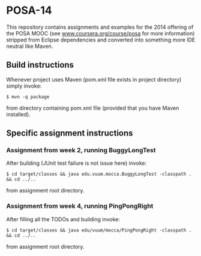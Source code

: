 POSA-14
=======

This repository contains assignments and examples for the 2014 offering of the POSA MOOC (see www.coursera.org/course/posa for more information) stripped from Eclipse dependencies and converted into something more IDE neutral like Maven.

## Build instructions

Whenever project uses Maven (pom.xml file exists in project directory) simply invoke:

	$ mvn -q package

from directory containing pom.xml file (provided that you have Maven installed).

## Specific assignment instructions

### Assignment from week 2, running BuggyLongTest

After building (JUnit test failure is not issue here) invoke:

	$ cd target/classes && java edu.vuum.mocca.BuggyLongTest -classpath . && cd ../..

from assignment root directory.

### Assignment from week 4, running PingPongRight

After filling all the TODOs and building invoke:

	$ cd target/classes && java edu/vuum/mocca/PingPongRight -classpath . && cd ../..

from assignment root directory.
